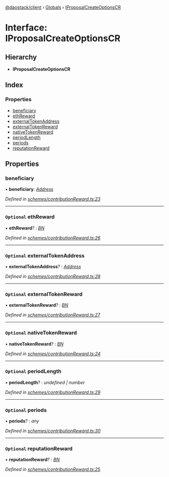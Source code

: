 [@daostack/client](../README.md) › [Globals](../globals.md) › [IProposalCreateOptionsCR](iproposalcreateoptionscr.md)

# Interface: IProposalCreateOptionsCR

## Hierarchy

* **IProposalCreateOptionsCR**

## Index

### Properties

* [beneficiary](iproposalcreateoptionscr.md#beneficiary)
* [ethReward](iproposalcreateoptionscr.md#optional-ethreward)
* [externalTokenAddress](iproposalcreateoptionscr.md#optional-externaltokenaddress)
* [externalTokenReward](iproposalcreateoptionscr.md#optional-externaltokenreward)
* [nativeTokenReward](iproposalcreateoptionscr.md#optional-nativetokenreward)
* [periodLength](iproposalcreateoptionscr.md#optional-periodlength)
* [periods](iproposalcreateoptionscr.md#optional-periods)
* [reputationReward](iproposalcreateoptionscr.md#optional-reputationreward)

## Properties

###  beneficiary

• **beneficiary**: *[Address](../globals.md#address)*

*Defined in [schemes/contributionReward.ts:23](https://github.com/daostack/client/blob/a635c74/src/schemes/contributionReward.ts#L23)*

___

### `Optional` ethReward

• **ethReward**? : *[BN](../globals.md#const-bn)*

*Defined in [schemes/contributionReward.ts:26](https://github.com/daostack/client/blob/a635c74/src/schemes/contributionReward.ts#L26)*

___

### `Optional` externalTokenAddress

• **externalTokenAddress**? : *[Address](../globals.md#address)*

*Defined in [schemes/contributionReward.ts:28](https://github.com/daostack/client/blob/a635c74/src/schemes/contributionReward.ts#L28)*

___

### `Optional` externalTokenReward

• **externalTokenReward**? : *[BN](../globals.md#const-bn)*

*Defined in [schemes/contributionReward.ts:27](https://github.com/daostack/client/blob/a635c74/src/schemes/contributionReward.ts#L27)*

___

### `Optional` nativeTokenReward

• **nativeTokenReward**? : *[BN](../globals.md#const-bn)*

*Defined in [schemes/contributionReward.ts:24](https://github.com/daostack/client/blob/a635c74/src/schemes/contributionReward.ts#L24)*

___

### `Optional` periodLength

• **periodLength**? : *undefined | number*

*Defined in [schemes/contributionReward.ts:29](https://github.com/daostack/client/blob/a635c74/src/schemes/contributionReward.ts#L29)*

___

### `Optional` periods

• **periods**? : *any*

*Defined in [schemes/contributionReward.ts:30](https://github.com/daostack/client/blob/a635c74/src/schemes/contributionReward.ts#L30)*

___

### `Optional` reputationReward

• **reputationReward**? : *[BN](../globals.md#const-bn)*

*Defined in [schemes/contributionReward.ts:25](https://github.com/daostack/client/blob/a635c74/src/schemes/contributionReward.ts#L25)*
